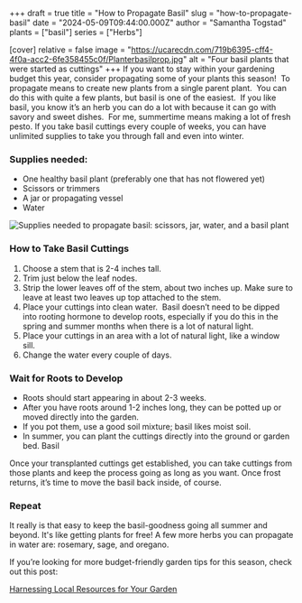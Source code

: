 +++
draft = true
title = "How to Propagate Basil"
slug = "how-to-propagate-basil"
date = "2024-05-09T09:44:00.000Z"
author = "Samantha Togstad"
plants = ["basil"]
series = ["Herbs"]

[cover]
relative = false
image = "https://ucarecdn.com/719b6395-cff4-4f0a-acc2-6fe358455c0f/Planterbasilprop.jpg"
alt = "Four basil plants that were started as cuttings"
+++
If you want to stay within your gardening budget this year, consider propagating some of your plants this season!  To propagate means to create new plants from a single parent plant.  You can do this with quite a few plants, but basil is one of the easiest.  If you like basil, you know it’s an herb you can do a lot with because it can go with savory and sweet dishes.  For me, summertime means making a lot of fresh pesto. If you take basil cuttings every couple of weeks, you can have unlimited supplies to take you through fall and even into winter. 

### Supplies needed:

* One healthy basil plant (preferably one that has not flowered yet)
* Scissors or trimmers
* A jar or propagating vessel
* Water

![Supplies needed to propagate basil: scissors, jar, water, and a basil plant](https://ucarecdn.com/08e3866f-4216-4f08-a8ed-ed59a5dbc1b3/planterbasil1.jpg)

### How to Take Basil Cuttings

1. Choose a stem that is 2-4 inches tall. 
2. Trim just below the leaf nodes.
3. Strip the lower leaves off of the stem, about two inches up.  Make sure to leave at least two leaves up top attached to the stem. 
4. Place your cuttings into clean water.  Basil doesn’t need to be dipped into rooting hormone to develop roots, especially if you do this in the spring and summer months when there is a lot of natural light.  
5. Place your cuttings in an area with a lot of natural light, like a window sill. 
6. Change the water every couple of days.

### Wait for Roots to Develop

* Roots should start appearing in about 2-3 weeks. 
* After you have roots around 1-2 inches long, they can be potted up or moved directly into the garden. 
* If you pot them, use a good soil mixture; basil likes moist soil.
* In summer, you can plant the cuttings directly into the ground or garden bed. Basil

Once your transplanted cuttings get established, you can take cuttings from those plants and keep the process going as long as you want. Once frost returns, it’s time to move the basil back inside, of course. 

### Repeat

It really is that easy to keep the basil-goodness going all summer and beyond.  It's like getting plants for free! A few more herbs you can propagate in water are: rosemary, sage, and oregano.

If you’re looking for more budget-friendly garden tips for this season, check out this post: 

[Harnessing Local Resources for Your Garden](https://blog.planter.garden/posts/harnessing-local-resources-for-your-garden/)
